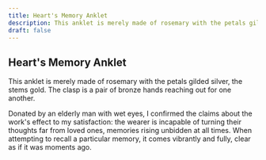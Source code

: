 ```yaml
---
title: Heart's Memory Anklet
description: This anklet is merely made of rosemary with the petals gilded silver, the stems gold. The clasp is a pair of bronze hands reaching out for one another....
draft: false
---
```


## Heart's Memory Anklet

This anklet is merely made of rosemary with the petals gilded silver, the stems gold. The clasp is a pair of bronze hands reaching out for one another.

Donated by an elderly man with wet eyes, I confirmed the claims about the work's effect to my satisfaction: the wearer is incapable of turning their thoughts far from loved ones, memories rising unbidden at all times. When attempting to recall a particular memory, it comes vibrantly and fully, clear as if it was moments ago.
